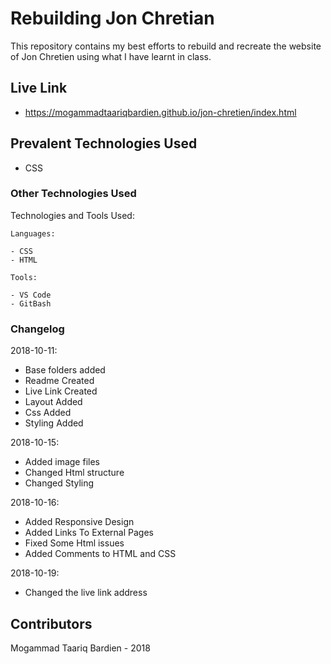 # Rebuilding Jon Chretian
This repository contains my best efforts to rebuild and recreate the website of Jon Chretien using what I have learnt in class.

## Live Link
- https://mogammadtaariqbardien.github.io/jon-chretien/index.html

## Prevalent Technologies Used

 - CSS

### Other Technologies Used

Technologies and Tools Used:

```
Languages:

- CSS
- HTML

```
```
Tools:

- VS Code
- GitBash

```

### Changelog

2018-10-11:
- Base folders added
- Readme Created
- Live Link Created
- Layout Added
- Css Added
- Styling Added

2018-10-15:
- Added image files
- Changed Html structure
- Changed Styling

2018-10-16:
- Added Responsive Design
- Added Links To External Pages
- Fixed Some Html issues
- Added Comments to HTML and CSS

2018-10-19:
- Changed the live link address

## Contributors

Mogammad Taariq Bardien - 2018
